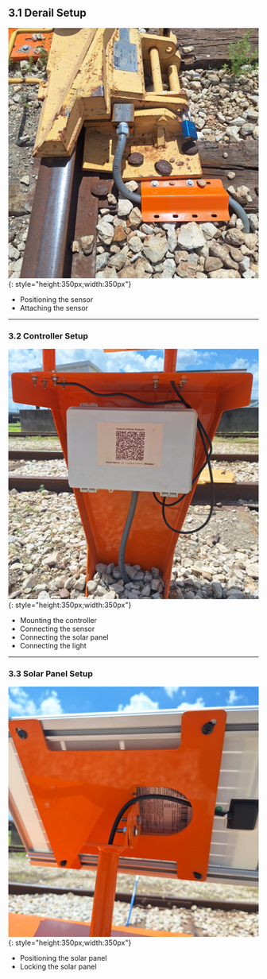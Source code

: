 ## 3.1 Derail Setup

![Derail Sensor](assets/derail_sensor.jpg){: style="height:350px;width:350px"}

* Positioning the sensor
* Attaching the sensor

---

### 3.2 Controller Setup

![Derail Sensor](assets/derail_housing.jpg){: style="height:350px;width:350px"}

* Mounting the controller
* Connecting the sensor
* Connecting the solar panel
* Connecting the light

---

### 3.3 Solar Panel Setup

![Derail Solar Panel](assets/solar_adjust.jpg){: style="height:350px;width:350px"}

* Positioning the solar panel
* Locking the solar panel
